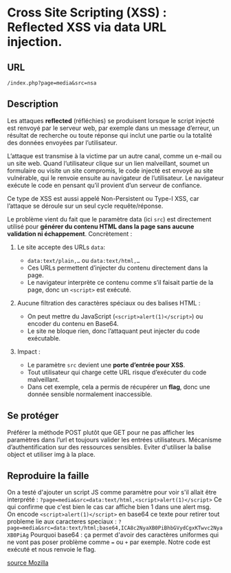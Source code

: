 # Cross Site Scripting (XSS) : Reflected XSS via data URL injection.


## URL

`/index.php?page=media&src=nsa`

## Description

Les attaques **reflected** (réfléchies) se produisent lorsque le script injecté est renvoyé par le serveur web, par exemple dans un message d’erreur, un résultat de recherche ou toute réponse qui inclut une partie ou la totalité des données envoyées par l’utilisateur.

L’attaque est transmise à la victime par un autre canal, comme un e-mail ou un site web. Quand l’utilisateur clique sur un lien malveillant, soumet un formulaire ou visite un site compromis, le code injecté est envoyé au site vulnérable, qui le renvoie ensuite au navigateur de l’utilisateur. Le navigateur exécute le code en pensant qu’il provient d’un serveur de confiance.

Ce type de XSS est aussi appelé Non-Persistent ou Type-I XSS, car l’attaque se déroule sur un seul cycle requête/réponse.

Le problème vient du fait que le paramètre data (ici `src`) est directement utilisé pour **générer du contenu HTML dans la page sans aucune validation ni échappement**. Concrètement :

1. Le site accepte des URLs `data`:
	- `data:text/plain,…` ou `data:text/html,…`
	- Ces URLs permettent d’injecter du contenu directement dans la page.
	- Le navigateur interprète ce contenu comme s’il faisait partie de la page, donc un `<script>` est exécuté.

2. Aucune filtration des caractères spéciaux ou des balises HTML :
	- On peut mettre du JavaScript (`<script>alert(1)</script>`) ou encoder du contenu en Base64.
	- Le site ne bloque rien, donc l’attaquant peut injecter du code exécutable.

3. Impact :
	- Le paramètre `src` devient une **porte d’entrée pour XSS**.
	- Tout utilisateur qui charge cette URL risque d’exécuter du code malveillant.
	- Dans cet exemple, cela a permis de récupérer un **flag**, donc une donnée sensible normalement inaccessible.

## Se protéger

Préférer la méthode POST plutôt que GET pour ne pas afficher les paramètres dans l’url et toujours valider les entrées utilisateurs. Mécanisme d’authentification sur des ressources sensibles. Eviter d'utiliser la balise object et utiliser img à la place.

## Reproduire la faille

On a testé d'ajouter un script JS comme paramètre pour voir s'il allait être interprété : `?page=media&src=data:text/html,<script>alert(1)</script>`
Ce qui confirme que c'est bien le cas car affiche bien 1 dans une alert msg. </br>
On encode `<script>alert(1)</script>` en base64 ce texte pour retirer tout probleme lie aux caracteres speciaux :
`?page=media&src=data:text/html;base64,ICA8c2NyaXB0PiBhbGVydCgxKTwvc2NyaXB0PiAg`
Pourquoi base64 : ça permet d'avoir des caractères uniformes qui ne vont pas poser problème comme `=` ou `+` par exemple.
Notre code est exécuté et nous renvoie le flag.

[source Mozilla](https://developer.mozilla.org/fr/docs/web/http/basics_of_http/data_urls)
